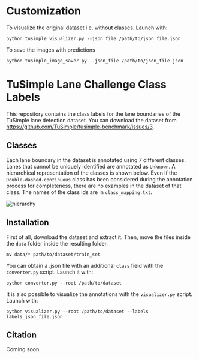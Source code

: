 # Customization
To visualize the original dataset i.e. without classes. Launch with:

```python tusimple_visualizer.py --json_file /path/to/json_file.json```

To save the images with predictions 

```python tusimple_image_saver.py --json_file /path/to/json_file.json```

# TuSimple Lane Challenge Class Labels

This repository contains the class labels for the lane boundaries of the TuSimple lane detection dataset. You can download the dataset from https://github.com/TuSimple/tusimple-benchmark/issues/3.

## Classes

Each lane boundary in the dataset is annotated using 7 different classes. Lanes that cannot be uniquely identified are annotated as `Unknown`. A hierarchical representation of the classes is shown below. Even if the `Double-dashed-continuous` class has been considered during the annotation process for completeness, there are no examples in the dataset of that class. The names of the class ids are in `class_mapping.txt`.

![hierarchy](https://user-images.githubusercontent.com/10325202/60464863-fcd9ea80-9c4f-11e9-8f92-a7158bc10582.png)

## Installation

First of all, download the dataset and extract it. Then, move the files inside the `data` folder inside the resulting folder.

```mv data/* path/to/dataset/train_set```

You can obtain a .json file with an additional `class` field with the `converter.py` script. Launch it with:

```python converter.py --root /path/to/dataset```

It is also possible to visualize the annotations with the `visualizer.py` script. Launch with:

```python visualizer.py --root /path/to/dataset --labels labels_json_file.json```

## Citation

Coming soon.
